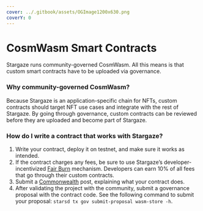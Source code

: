 ```yaml
---
cover: ../.gitbook/assets/OGImage1200x630.png
coverY: 0
---
```


# CosmWasm Smart Contracts

Stargaze runs community-governed CosmWasm. All this means is that custom smart contracts have to be uploaded via governance.

### Why community-governed CosmWasm?

Because Stargaze is an application-specific chain for NFTs, custom contracts should target NFT use cases and integrate with the rest of Stargaze. By going through governance, custom contracts can be reviewed before they are uploaded and become part of Stargaze.

### How do I write a contract that works with Stargaze?

1. Write your contract, deploy it on testnet, and make sure it works as intended.
2. If the contract charges any fees, be sure to use Stargaze’s developer-incentivized [Fair Burn](https://github.com/public-awesome/stargaze-contracts/blob/main/packages/sg-std/src/fees.rs#L10) mechanism. Developers can earn 10% of all fees that go through their custom contracts.
3. Submit a [Commonwealth](https://commonwealth.im/stargaze/) post, explaining what your contract does.
4. After validating the project with the community, submit a governance proposal with the contract code. See the following command to submit your proposal: `starsd tx gov submit-proposal wasm-store -h`.
